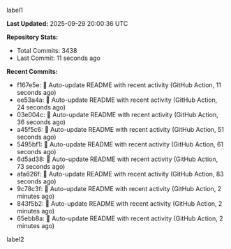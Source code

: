 
label1 
<!-- ACTIVITY_START -->
**Last Updated:** 2025-09-29 20:00:36 UTC

**Repository Stats:**
- Total Commits: 3438
- Last Commit: 11 seconds ago

**Recent Commits:**
- f167e5e: 🤖 Auto-update README with recent activity (GitHub Action, 11 seconds ago)
- ee53a4a: 🤖 Auto-update README with recent activity (GitHub Action, 24 seconds ago)
- 03e004c: 🤖 Auto-update README with recent activity (GitHub Action, 36 seconds ago)
- a45f5c6: 🤖 Auto-update README with recent activity (GitHub Action, 51 seconds ago)
- 5495bf1: 🤖 Auto-update README with recent activity (GitHub Action, 61 seconds ago)
- 6d5ad38: 🤖 Auto-update README with recent activity (GitHub Action, 73 seconds ago)
- afa626f: 🤖 Auto-update README with recent activity (GitHub Action, 83 seconds ago)
- 9c78c3f: 🤖 Auto-update README with recent activity (GitHub Action, 2 minutes ago)
- 843f5b2: 🤖 Auto-update README with recent activity (GitHub Action, 2 minutes ago)
- 65ebb8a: 🤖 Auto-update README with recent activity (GitHub Action, 2 minutes ago)
<!-- ACTIVITY_END -->

label2
